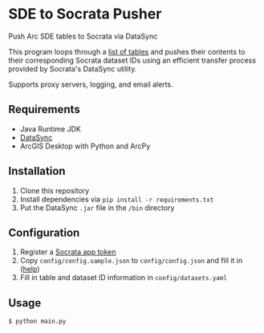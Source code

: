 # SDE to Socrata Pusher
Push Arc SDE tables to Socrata via DataSync

This program loops through a [list of tables](config/datasets.yaml)
and pushes their contents to their corresponding Socrata dataset IDs
using an efficient transfer process provided by Socrata's DataSync utility.

Supports proxy servers, logging, and email alerts.

## Requirements
- Java Runtime JDK
- [DataSync](https://socrata.github.io/datasync/)
- ArcGIS Desktop with Python and ArcPy

## Installation
1. Clone this repository
2. Install dependencies via `pip install -r requirements.txt`
3. Put the DataSync `.jar` file in the `/bin` directory

## Configuration
1. Register a [Socrata app token](http://dev.socrata.com/register)
2. Copy `config/config.sample.json` to `config/config.json` and fill it in ([help](http://socrata.github.io/datasync/resources/preferences-config.html))
3. Fill in table and dataset ID information in `config/datasets.yaml`

## Usage
```bash
$ python main.py
```